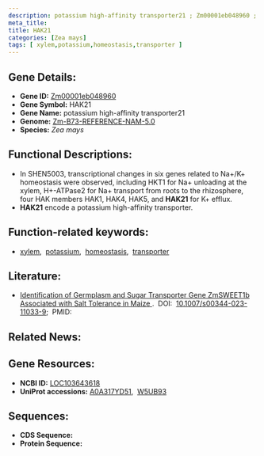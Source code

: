```yaml
---
description: potassium high-affinity transporter21 ; Zm00001eb048960 ; Zea mays
meta_title:
title: HAK21
categories: [Zea mays]
tags: [ xylem,potassium,homeostasis,transporter ]
---
```


## Gene Details:
- **Gene ID:**	[Zm00001eb048960](https://www.maizegdb.org/gene_center/gene/Zm00001eb048960)
- **Gene Symbol:** HAK21
- **Gene Name:** potassium high-affinity transporter21
- **Genome:** [Zm-B73-REFERENCE-NAM-5.0](https://www.maizegdb.org/genome/assembly/Zm-B73-REFERENCE-NAM-5.0)
- **Species:** *Zea mays*

## Functional Descriptions:
   - In SHEN5003, transcriptional changes in six genes related to Na+/K+ homeostasis were observed, including HKT1 for Na+ unloading at the xylem, H+-ATPase2 for Na+ transport from roots to the rhizosphere, four HAK members HAK1, HAK4, HAK5, and **HAK21** for K+ efflux.
   - **HAK21** encode a potassium high-affinity transporter.

## Function-related keywords:
- [xylem](/tags/xylem/),&nbsp;&nbsp;[potassium](/tags/potassium/),&nbsp;&nbsp;[homeostasis](/tags/homeostasis/),&nbsp;&nbsp;[transporter](/tags/transporter/)

## Literature:
   - [Identification of Germplasm and Sugar Transporter Gene ZmSWEET1b Associated with Salt Tolerance in Maize ]( https://link.springer.com/article/10.1007/s00344-023-11033-9).&nbsp;&nbsp;DOI:&nbsp;&nbsp;[10.1007/s00344-023-11033-9](https://link.springer.com/article/10.1007/s00344-023-11033-9);&nbsp;&nbsp;PMID:&nbsp;&nbsp;[](https://pubmed.ncbi.nlm.nih.gov//)

## Related News:

## Gene Resources:
- **NCBI ID:**  [LOC103643618](https://www.ncbi.nlm.nih.gov/gene/?term=LOC103643618)
- **UniProt accessions:** [A0A317YD51](https://www.uniprot.org/uniprotkb/A0A317YD51/entry),&nbsp;&nbsp;[W5UB93](https://www.uniprot.org/uniprotkb/W5UB93/entry)



## Sequences:
- **CDS Sequence:**
- **Protein Sequence:**
